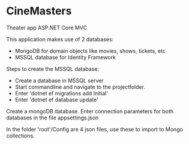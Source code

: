 # CineMasters
Theater app ASP.NET Core MVC 

This application makes use of 2 databases:
- MongoDB for domain objects like movies, shows, tickets, etc
- MSSQL database for Identity Framework

Steps to create the MSSQL database:
- Create a database in MSSQL server
- Start commandline and navigate to the projectfolder.
- Enter 'dotnet ef migrations add Initial'
- Enter 'dotnet ef database update'

Create a mongoDB database.
Enter connection parameters for both databases in the file appsettings.json


In the folder 'root'/Config are 4 json files, use these to import to Mongo collections.


